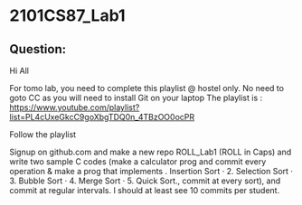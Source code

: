 # 2101CS87_Lab1

## Question:
Hi All

For tomo lab, you need to complete this playlist @ hostel only. No need to goto CC as you will need to install Git on your laptop
The playlist is :
https://www.youtube.com/playlist?list=PL4cUxeGkcC9goXbgTDQ0n_4TBzOO0ocPR

Follow the playlist 

Signup on github.com and make a new repo 
ROLL_Lab1 (ROLL in Caps) and write two sample C codes (make a calculator prog and commit every operation & make a prog that implements . Insertion Sort · 2. Selection Sort · 3. Bubble Sort · 4. Merge Sort · 5. Quick Sort., commit at every sort),  and commit at regular intervals. 
I should at least see 10 commits per student. 


